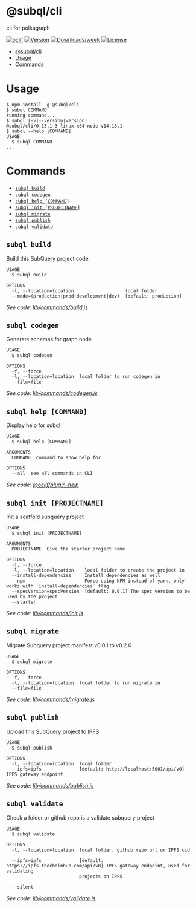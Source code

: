 # @subql/cli

cli for polkagraph

[![oclif](https://img.shields.io/badge/cli-oclif-brightgreen.svg)](https://oclif.io)
[![Version](https://img.shields.io/npm/v/@subql/cli.svg)](https://npmjs.org/package/@subql/cli)
[![Downloads/week](https://img.shields.io/npm/dw/@subql/cli.svg)](https://npmjs.org/package/@subql/cli)
[![License](https://img.shields.io/npm/l/@subql/cli.svg)](https://github.com/packages/cli/blob/master/package.json)

<!-- toc -->

- [@subql/cli](#subqlcli)
- [Usage](#usage)
- [Commands](#commands)
<!-- tocstop -->

# Usage

<!-- usage -->

```sh-session
$ npm install -g @subql/cli
$ subql COMMAND
running command...
$ subql (-v|--version|version)
@subql/cli/0.15.1-3 linux-x64 node-v14.18.1
$ subql --help [COMMAND]
USAGE
  $ subql COMMAND
...
```

<!-- usagestop -->

# Commands

<!-- commands -->

- [`subql build`](#subql-build)
- [`subql codegen`](#subql-codegen)
- [`subql help [COMMAND]`](#subql-help-command)
- [`subql init [PROJECTNAME]`](#subql-init-projectname)
- [`subql migrate`](#subql-migrate)
- [`subql publish`](#subql-publish)
- [`subql validate`](#subql-validate)

## `subql build`

Build this SubQuery project code

```
USAGE
  $ subql build

OPTIONS
  -l, --location=location                   local folder
  --mode=(production|prod|development|dev)  [default: production]
```

_See code: [lib/commands/build.js](https://github.com/packages/cli/blob/v0.15.1-3/lib/commands/build.js)_

## `subql codegen`

Generate schemas for graph node

```
USAGE
  $ subql codegen

OPTIONS
  -f, --force
  -l, --location=location  local folder to run codegen in
  --file=file
```

_See code: [lib/commands/codegen.js](https://github.com/packages/cli/blob/v0.15.1-3/lib/commands/codegen.js)_

## `subql help [COMMAND]`

Display help for subql

```
USAGE
  $ subql help [COMMAND]

ARGUMENTS
  COMMAND  command to show help for

OPTIONS
  --all  see all commands in CLI
```

_See code: [@oclif/plugin-help](https://github.com/oclif/plugin-help/blob/v3.2.3/src/commands/help.ts)_

## `subql init [PROJECTNAME]`

Init a scaffold subquery project

```
USAGE
  $ subql init [PROJECTNAME]

ARGUMENTS
  PROJECTNAME  Give the starter project name

OPTIONS
  -f, --force
  -l, --location=location    local folder to create the project in
  --install-dependencies     Install dependencies as well
  --npm                      Force using NPM instead of yarn, only works with `install-dependencies` flag
  --specVersion=specVersion  [default: 0.0.1] The spec version to be used by the project
  --starter
```

_See code: [lib/commands/init.js](https://github.com/packages/cli/blob/v0.15.1-3/lib/commands/init.js)_

## `subql migrate`

Migrate Subquery project manifest v0.0.1 to v0.2.0

```
USAGE
  $ subql migrate

OPTIONS
  -f, --force
  -l, --location=location  local folder to run migrate in
  --file=file
```

_See code: [lib/commands/migrate.js](https://github.com/packages/cli/blob/v0.15.1-3/lib/commands/migrate.js)_

## `subql publish`

Upload this SubQuery project to IPFS

```
USAGE
  $ subql publish

OPTIONS
  -l, --location=location  local folder
  --ipfs=ipfs              [default: http://localhost:5001/api/v0] IPFS gateway endpoint
```

_See code: [lib/commands/publish.js](https://github.com/packages/cli/blob/v0.15.1-3/lib/commands/publish.js)_

## `subql validate`

Check a folder or github repo is a validate subquery project

```
USAGE
  $ subql validate

OPTIONS
  -l, --location=location  local folder, github repo url or IPFS cid

  --ipfs=ipfs              [default: https://ipfs.thechainhub.com/api/v0] IPFS gateway endpoint, used for validating
                           projects on IPFS

  --silent
```

_See code: [lib/commands/validate.js](https://github.com/packages/cli/blob/v0.15.1-3/lib/commands/validate.js)_

<!-- commandsstop -->
